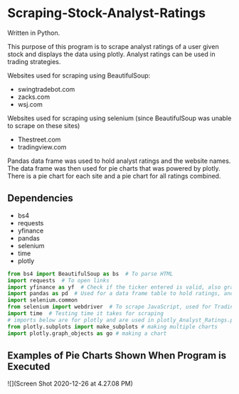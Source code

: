 # Scraping-Stock-Analyst-Ratings
Written in Python.

This purpose of this program is to scrape analyst ratings of a user given stock and displays the data using plotly.
Analyst ratings can be used in trading strategies.

Websites used for scraping using BeautifulSoup:
- swingtradebot.com
- zacks.com
- wsj.com 

Websites used for scraping using selenium (since BeautifulSoup was unable to scrape on these sites)
- Thestreet.com  
- tradingview.com 

Pandas data frame was used to hold analyst ratings and the website names. The data frame was then used for pie charts that was powered by plotly. There is a pie chart for each site and a pie chart for all ratings combined. 

## Dependencies
- bs4
- requests
- yfinance
- pandas
- selenium
- time
- plotly
``` python
from bs4 import BeautifulSoup as bs  # To parse HTML
import requests  # To open links
import yfinance as yf  # Check if the ticker entered is valid, also grabs the ticker's exchange (NYSE, NASDAQ, etc)
import pandas as pd  # Used for a data frame table to hold ratings, and analysts
import selenium.common
from selenium import webdriver  # To scrape JavaScript, used for Tradingview.com and TheStreet.com
import time  # Testing time it takes for scraping
# imports below are for plotly and are used in plotly_Analyst_Ratings.py
from plotly.subplots import make_subplots # making multiple charts
import plotly.graph_objects as go # making a chart
```

## Examples of Pie Charts Shown When Program is Executed
![](Screen Shot 2020-12-26 at 4.27.08 PM)

